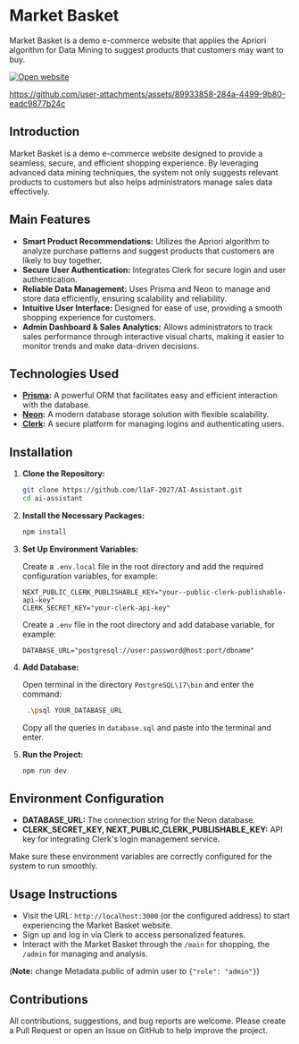 # Market Basket

Market Basket is a demo e-commerce website that applies the Apriori algorithm for Data Mining to suggest products that customers may want to buy.

[![Open website](https://img.shields.io/badge/website-000000?style=for-the-badge&logo=About.me&logoColor=white)](https://market-basket.vercel.app/)

https://github.com/user-attachments/assets/89933858-284a-4499-9b80-eadc9877b24c

## Introduction  

Market Basket is a demo e-commerce website designed to provide a seamless, secure, and efficient shopping experience. By leveraging advanced data mining techniques, the system not only suggests relevant products to customers but also helps administrators manage sales data effectively.  

## Main Features  
- **Smart Product Recommendations:** Utilizes the Apriori algorithm to analyze purchase patterns and suggest products that customers are likely to buy together.  
- **Secure User Authentication:** Integrates Clerk for secure login and user authentication.  
- **Reliable Data Management:** Uses Prisma and Neon to manage and store data efficiently, ensuring scalability and reliability.  
- **Intuitive User Interface:** Designed for ease of use, providing a smooth shopping experience for customers.  
- **Admin Dashboard & Sales Analytics:** Allows administrators to track sales performance through interactive visual charts, making it easier to monitor trends and make data-driven decisions.
  
## Technologies Used

- **[Prisma](https://www.prisma.io/):** A powerful ORM that facilitates easy and efficient interaction with the database.
- **[Neon](https://neon.tech/):** A modern database storage solution with flexible scalability.
- **[Clerk](https://clerk.com/):** A secure platform for managing logins and authenticating users.

## Installation

1. **Clone the Repository:**

   ```bash
   git clone https://github.com/l1aF-2027/AI-Assistant.git
   cd ai-assistant
   ```

2. **Install the Necessary Packages:**

   ```bash
   npm install
   ```

3. **Set Up Environment Variables:**

   Create a `.env.local` file in the root directory and add the required configuration variables, for example:

   ```env
   NEXT_PUBLIC_CLERK_PUBLISHABLE_KEY="your--public-clerk-publishable-api-key"
   CLERK_SECRET_KEY="your-clerk-api-key"
   ```
   
   Create a `.env` file in the root directory and add database variable, for example:
   ```env
   DATABASE_URL="postgresql://user:password@host:port/dbname"
   ```
4. **Add Database:**
   
   Open terminal in the directory `PostgreSQL\17\bin` and enter the command:
   ```bash
    .\psql YOUR_DATABASE_URL
   ```
   Copy all the queries in `database.sql` and paste into the terminal and enter.
   
6. **Run the Project:**

   ```bash
   npm run dev
   ```

## Environment Configuration

- **DATABASE_URL:** The connection string for the Neon database.
- **CLERK_SECRET_KEY, NEXT_PUBLIC_CLERK_PUBLISHABLE_KEY:** API key for integrating Clerk's login management service.

Make sure these environment variables are correctly configured for the system to run smoothly.

## Usage Instructions

- Visit the URL: `http://localhost:3000` (or the configured address) to start experiencing the Market Basket website.
- Sign up and log in via Clerk to access personalized features.
- Interact with the Market Basket through the `/main` for shopping, the `/admin` for managing and analysis.

(**Note:** change Metadata.public of admin user to `{"role": "admin"}`)

## Contributions

All contributions, suggestions, and bug reports are welcome. Please create a Pull Request or open an Issue on GitHub to help improve the project.
